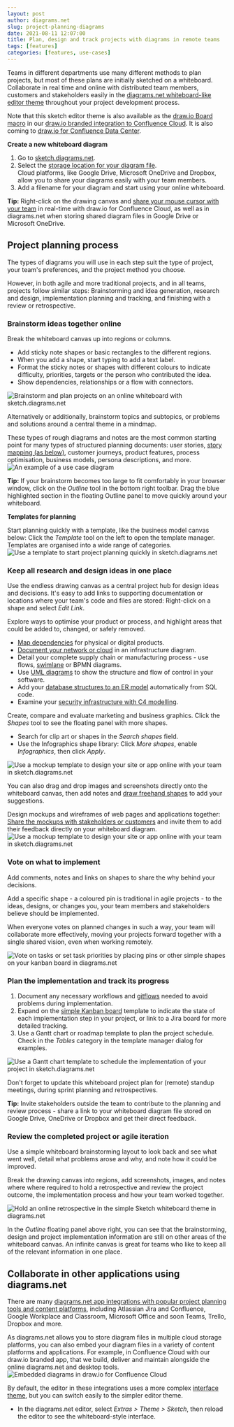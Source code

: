 ```yaml
---
layout: post
author: diagrams.net
slug: project-planning-diagrams
date: 2021-08-11 12:07:00
title: Plan, design and track projects with diagrams in remote teams
tags: [features]
categories: [features, use-cases]
---
```


Teams in different departments use many different methods to plan projects, but most of these plans are initially sketched on a whiteboard. Collaborate in real time and online with distributed team members, customers and stakeholders easily in the [diagrams.net whiteboard-like editor theme](https://sketch.diagrams.net) throughout your project development process.

Note that this sketch editor theme is also available as the [draw.io Board macro](/blog/online-whiteboard-confluence.html) in our [draw.io branded integration to Confluence Cloud](https://marketplace.atlassian.com/apps/1210933/draw-io-diagrams-for-confluence?hosting=cloud&tab=overview). It is also coming to [draw.io for Confluence Data Center](https://marketplace.atlassian.com/apps/1210933/draw-io-diagrams-for-confluence?hosting=datacenter&tab=overview).

**Create a new whiteboard diagram**

1. Go to [sketch.diagrams.net](https://sketch.diagrams.net/).
2. Select the [storage location for your diagram file](/doc/faq/storage-location-select.html). 
<br />Cloud platforms, like Google Drive, Microsoft OneDrive and Dropbox, allow you to share your diagrams easily with your team members. 
3. Add a filename for your diagram and start using your online whiteboard.  

**Tip:** Right-click on the drawing canvas and [share your mouse cursor with your team](/blog/concurrent-editing.html) in real-time with draw.io for Confluence Cloud, as well as in diagrams.net when storing shared diagram files in Google Drive or Microsoft OneDrive.

## Project planning process

The types of diagrams you will use in each step suit the type of project, your team's preferences, and the project method you choose.

However, in both agile and more traditional projects, and in all teams, projects follow similar steps: Brainstorming and idea generation, research and design, implementation planning and tracking, and finishing with a review or retrospective. 

### Brainstorm ideas together online

Break the whiteboard canvas up into regions or columns. 

* Add sticky note shapes or basic rectangles to the different regions.
* When you add a shape, start typing to add a text label. 
* Format the sticky notes or shapes with different colours to indicate difficulty, priorities, targets or the person who contributed the idea. 
* Show dependencies, relationships or a flow with connectors. 

<img src="/assets/img/blog/online-whiteboard-brainstorming.png" style="width=100%;max-width:600px;height:auto;" alt="Brainstorm and plan projects on an online whiteboard with sketch.diagrams.net">

Alternatively or additionally, brainstorm topics and subtopics, or problems and solutions around a central theme in a mindmap. 

These types of rough diagrams and notes are the most common starting point for many types of structured planning documents: user stories, [story mapping (as below)](/blog/story-mapping.html), customer journeys, product features, process optimisation, business models, persona descriptions, and more.
<br /><img src="/assets/img/blog/story-mapping-example-purchase-groceries.png" style="max-width:100%;height:auto;" alt="An example of a use case diagram">

**Tip:** If your brainstorm becomes too large to fit comfortably in your browser window, click on the _Outline_ tool in the bottom right toolbar. Drag the blue highlighted section in the floating Outline panel to move quickly around your whiteboard.

**Templates for planning**

Start planning quickly with a template, like the business model canvas below: Click the _Template_ tool on the left to open the template manager. Templates are organised into a wide range of categories. 
<br /><img src="/assets/img/blog/business-model-in-sketch-theme.png" style="width=100%;max-width:600px;height:auto;" alt="Use a template to start project planning quickly in sketch.diagrams.net">


### Keep all research and design ideas in one place

Use the endless drawing canvas as a central project hub for design ideas and decisions. It's easy to add links to supporting documentation or locations where your team's code and files are stored: Right-click on a shape and select _Edit Link_.

Explore ways to optimise your product or process, and highlight areas that could be added to, changed, or safely removed.
* [Map dependencies](/blog/dependency-graphs.html) for physical or digital products.
* [Document your network or cloud](/blog/) in an infrastructure diagram.
* Detail your complete supply chain or manufacturing process - use flows, [swimlane](/blog/swimlane-diagrams.html) or BPMN diagrams.
* Use [UML diagrams](/blog/uml-2-5.html) to show the structure and flow of control in your software.
* Add your [database structures to an ER model](/blog/entity-relationship-tables.html) automatically from SQL code.
* Examine your [security infrastructure with C4 modelling](/blog/c4-modelling.html).

Create, compare and evaluate marketing and business graphics. Click the _Shapes_ tool to see the floating panel with more shapes. 
* Search for clip art or shapes in the _Search shapes_ field.
* Use the Infographics shape library: Click _More shapes_, enable _Infographics_, then click _Apply_.

<img src="/assets/img/blog/online-whiteboard-infographic-shapes.png" style="width=100%;max-width:600px;height:auto;" alt="Use a mockup template to design your site or app online with your team in sketch.diagrams.net">

You can also drag and drop images and screenshots directly onto the whiteboard canvas, then add notes and [draw freehand shapes](/blog/freehand-drawing.html) to add your suggestions. 

Design mockups and wireframes of web pages and applications together: [Share the mockups with stakeholders or customers](/blog/share-diagrams-via-google.html) and invite them to add their feedback directly on your whiteboard diagram. 
<br /><img src="/assets/img/blog/online-whiteboard-mockup-template.png" style="width=100%;max-width:600px;height:auto;" alt="Use a mockup template to design your site or app online with your team in sketch.diagrams.net">


### Vote on what to implement

Add comments, notes and links on shapes to share the why behind your decisions.

Add a specific shape - a coloured pin is traditional in agile projects - to the ideas, designs, or changes you, your team members and stakeholders believe should be implemented.

When everyone votes on planned changes in such a way, your team will collaborate more effectively, moving your projects forward together with a single shared vision, even when working remotely.

<img src="/assets/img/blog/kanban-template-vote.png" style="width=100%;max-width:500px;height:auto;"  alt="Vote on tasks or set task priorities by placing pins or other simple shapes on your kanban board in diagrams.net">


### Plan the implementation and track its progress

1. Document any necessary workflows and [gitflows](/blog/gitflow-diagram.html) needed to avoid problems during implementation.
2. Expand on the [simple Kanban board](/blog/kanban-boards.html) template to indicate the state of each implementation step in your project, or link to a Jira board for more detailed tracking. 
3. Use a Gantt chart or roadmap template to plan the project schedule. Check in the _Tables_ category in the template manager dialog for examples.

<img src="/assets/img/blog/online-whiteboard-gantt-template.png" style="width=100%;max-width:600px;height:auto;" alt="Use a Gantt chart template to schedule the implementation of your project in sketch.diagrams.net">

Don't forget to update this whiteboard project plan for (remote) standup meetings, during sprint planning and retrospectives.

**Tip:** Invite stakeholders outside the team to contribute to the planning and review process - share a link to your whiteboard diagram file stored on Google Drive, OneDrive or Dropbox and get their direct feedback.


### Review the completed project or agile iteration

Use a simple whiteboard brainstorming layout to look back and see what went well, detail what problems arose and why, and note how it could be improved. 

Break the drawing canvas into regions, add screenshots, images, and notes where where required to hold a retrospective and review the project outcome, the implementation process and how your team worked together.

<img src="/assets/img/blog/online-whiteboard-agile-retrospective.png" style="width=100%;max-width:600px;height:auto;"  alt="Hold an online retrospective in the simple Sketch whiteboard theme in diagrams.net">

In the _Outline_ floating panel above right, you can see that the brainstorming, design and project implementation information are still on other areas of the whiteboard canvas. An infinite canvas is great for teams who like to keep all of the relevant information in one place.

## Collaborate in other applications using diagrams.net

There are many [diagrams.net app integrations with popular project planning tools and content platforms](/integrations.html), including Atlassian Jira and Confluence, Google Workplace and Classroom, Microsoft Office and soon Teams, Trello, Dropbox and more. 

As diagrams.net allows you to store diagram files in multiple cloud storage platforms, you can also embed your diagram files in a variety of content platforms and applications. For example, in Confluence Cloud with our draw.io branded app, that we build, deliver and maintain alongside the online diagrams.net and desktop tools.
<br /><img src="/assets/img/blog/embed-diagrams-confluence-cloud.png" style="width=100%;max-width:500px;height:auto;" alt="Embedded diagrams in draw.io for Confluence Cloud">

By default, the editor in these integrations uses a more complex [interface theme](/blog/diagram-editor-theme.html), but you can switch easily to the simpler editor theme.
* In the diagrams.net editor, select _Extras > Theme > Sketch_, then reload the editor to see the whiteboard-style interface.
